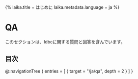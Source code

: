 {%
  laika.title = はじめに
  laika.metadata.language = ja
%}

# QA

このセクションは、ldbcに関する質問と回答を含んでいます。

## 目次

@:navigationTree {
  entries = [ { target = "/ja/qa", depth = 2 } ]
}
